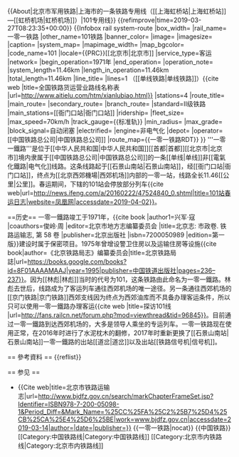 {{About|北京市军用铁路|上海市的一条铁路专用线（[[上海虹桥站|上海虹桥站]]—[[虹桥机场|虹桥机场]]）|101专用线}}
{{refimprove|time=2019-03-27T08:23:35+00:00}}
{{Infobox rail system-route
|box_width=
|rail_name=一零一铁路
|other_name=101铁路
|banner_color=
|image=
|imagesize=
|caption=
|system_map=
|mapimage_width=
|map_bgcolor=
|code_name=101
|locale={{PRC}}[[北京市|北京市]]
|service_type=客运
|network=
|begin_operation=1971年
|end_operation=
|operation_note=
|system_length=11.46km
|length_in_operation=11.46km
|total_length=11.46km
|line_title=
|lines=1 （[[单线铁路|单线铁路]]）<ref>{{cite web |title=全国铁路货运营业路线名称表 |url=http://www.aitielu.com/htm/xianlubiao.html}}</ref>
|stations=4
|route_title=
|main_route=
|secondary_route=
|branch_route=
|standard=Ⅱ级铁路
|main_stations=[[衙门口站|衙门口站]]
|ridership=
|fleet_size=
|max_speed=70km/h
|track_gauge={{标准轨}}
|min_radius=
|max_grade=
|block_signal=自动闭塞
|electrified=
|engine=非电气化
|depot=
|operator=[[中国铁路总公司|中国铁路总公司]]
|route_map={{一零一铁路RDT}}
}}
'''一零一鐵路'''是位于[[中华人民共和国|中华人民共和国]][[首都|首都]][[北京市|北京市]]境内隶属于[[中国铁路总公司|中国铁路总公司]]的一条[[单线|单线]]非[[電氣化鐵路|电气化]]线路。这条线路起于[[石景山南站|石景山南站]]，经[[衙门口站|衙门口站]]，终点为[[北京西郊機場|西郊机场]]内部的一零一站，线路全长11.46[[公里|公里]]。春运期间，下辖的101站会停放部分列车<ref>{{cite web|url=http://news.ifeng.com/a/20160222/47524840_0.shtml|title=101站春运日志|website=凤凰网|accessdate=2019-04-02}}</ref>。

==历史==
一零一鐵路竣工于1971年，<ref>{{cite book |author1=兴军·寇 |coauthors=俊岭·周 |editor=北京市地方志编纂委员会 |title=北京志: 市政卷. 铁路运输志, 第 58 卷 |publisher=北京出版社 |isbn=7200050989 |edition=第一版}}</ref>建设时属于保密项目。1975年曾增设警卫住房以及运输住房等设施<ref name="《北京铁路局志》编纂委员会1995">{{cite book|author=《北京铁路局志》编纂委员会|title=北京铁路局誌|url=https://books.google.com/books?id=8F01AAAAMAAJ|year=1995|publisher=中国铁道出版社|pages=236–237}}</ref>。因为[[林彪|林彪]]当时的代号为101，这条铁路由此命名为一零一鐵路。林彪去世后，线路成为了客运列车通往西郊机场的唯一途径。另一条通往西郊机场的[[京门铁路|京门铁路]]西郊支线因为终点为西郊油库而不具备办理客运条件，所以只可以使用一零一鐵路办理客运<ref>{{cite web |title=探访101线 |url=http://fans.railcn.net/forum.php?mod=viewthread&tid=96845}}</ref>。目前通过一零一鐵路到达西郊机场的，大多是领导人乘坐的专运列车。一零一铁路现在使用正常，在2016年时进行了水泥枕木的翻修，2017年时重新更换了[[石景山南站|石景山南站]]一零一鐵路的出站[[道岔|道岔]]以及出站[[铁路信号机|信号机]]。

== 參考資料 ==
{{reflist}}

== 参见 ==
* {{Cite web|title=北京市铁路运输志|url=http://www.bjdfz.gov.cn/search/markChapterFrameSet.jsp?Identifier=ISBN978-7-200-05098-1&Period_Diff=&Mark_Name=%25CC%25FA%25C2%25B7%25D4%25CB%25CA%25E4%25D6%25BE|work=www.bjdfz.gov.cn|accessdate=2019-03-14|author=|date=|publisher=}}
{{一零一铁路|nocat}}
{{中国铁路}}
[[Category:中国铁路线|Category:中国铁路线]]
[[Category:北京市内铁路线|Category:北京市内铁路线]]